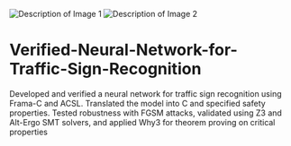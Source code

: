 ![Description of Image 1](https://github.com/hudakhadiri/hudakhadiri/raw/main/1729075813133.jpeg)
![Description of Image 2](https://github.com/hudakhadiri/hudakhadiri/raw/main/1729075821502.jpeg)

# Verified-Neural-Network-for-Traffic-Sign-Recognition
Developed and verified a neural network for traffic sign recognition using Frama-C and ACSL. Translated the model into C and specified safety properties. Tested robustness with FGSM attacks, validated using Z3 and Alt-Ergo SMT solvers, and applied Why3 for theorem proving on critical properties
